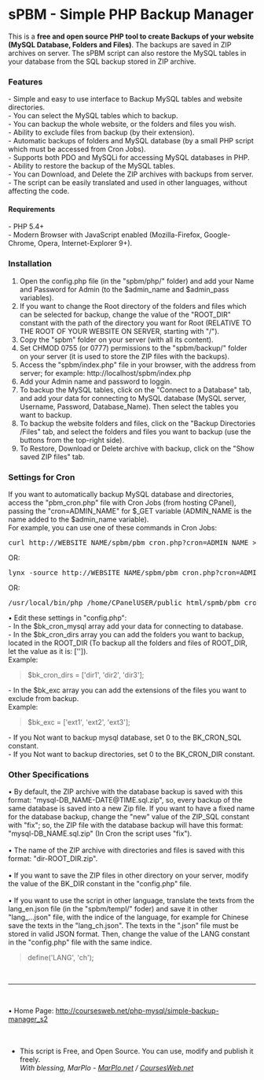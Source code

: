 <h1>sPBM - Simple PHP Backup Manager</h1>
This is a <strong>free and open source PHP tool to create Backups of your website (MySQL Database, Folders and Files)</strong>. The backups are saved in ZIP archives on server. The sPBM script can also restore the MySQL tables in your database from the SQL backup stored in ZIP archive.
<h3>Features</h3>
- Simple and easy to use interface to Backup MySQL tables and website directories.<br>
- You can select the MySQL tables which to backup.<br>
- You can backup the whole website, or the folders and files you wish.<br>
- Ability to exclude files from backup (by their extension).<br>
- Automatic backups of folders and MySQL database (by a small PHP script which must be accessed from Cron Jobs).<br>
- Supports both PDO and MySQLi for accessing MySQL databases in PHP.<br>
- Ability to restore the backup of the MySQL tables.<br>
- You can Download, and Delete the ZIP archives with backups from server.<br>
- The script can be easily translated and used in other languages, without affecting the code.
<h4>Requirements</h4>
- PHP 5.4+<br>
- Modern Browser with JavaScript enabled (Mozilla-Firefox, Google-Chrome, Opera, Internet-Explorer 9+).
<h3>Installation</h3>
<ol>
 <li>Open the <span class="sb">config.php</span> file (in the "<span class="sbi">spbm/php/</span>" folder) and add your Name and Password for Admin (to the <span class="sbi">$admin_name</span> and <span class="sbi">$admin_pass</span> variables).</li>
 <li>If you want to change the Root directory of the folders and files which can be selected for backup, change the value of the "<span class="sb">ROOT_DIR</span>" constant with the path of the directory you want for Root (RELATIVE TO THE ROOT OF YOUR WEBSITE ON SERVER, starting with "/").</li>
 <li>Copy the "<span class="sb">spbm</span>" folder on your server (with all its content).</li>
 <li>Set CHMOD 0755 (or 0777) permissions to the "<span class="sb">spbm/backup/</span>" folder on your server (it is used to store the ZIP files with the backups).</li>
 <li>Access the "<span class="sb">spbm/index.php</span>" file in your browser, with the address from server; for example: <span class="sbi">http://localhost/spbm/index.php</span></li>
 <li>Add your Admin name and password to loggin.</li>
 <li>To backup the MySQL tables, click on the "<span class="sbi">Connect to a Database</span>" tab, and add your data for connecting to MySQL database (MySQL server, Username, Password, Database_Name). Then select the tables you want to backup.</li>
 <li>To backup the website folders and files, click on the "<span class="sbi">Backup Directories /Files</span>" tab, and select the folders and files you want to backup (use the buttons from the top-right side).</li>
 <li>To Restore, Download or Delete archive with backup, click on the "<span class="sbi">Show saved ZIP files</span>" tab.</li>
</ol>
<h3>Settings for Cron</h3>
If you want to automatically backup MySQL database and directories, access the "<span class="sb">pbm_cron.php</span>" file with Cron Jobs (from hosting CPanel), passing the "<span class="sbi">cron=ADMIN_NAME</span>" for $_GET variable (ADMIN_NAME is the name added to the <span class="sbi">$admin_name</span> variable).<br>
For example, you can use one of these commands in Cron Jobs:
<pre>curl http://WEBSITE_NAME/spbm/pbm_cron.php?cron=ADMIN_NAME > /dev/null</pre>
OR:
<pre>lynx -source http://WEBSITE_NAME/spbm/pbm_cron.php?cron=ADMIN_NAME > /dev/null</pre>
OR:
<pre>/usr/local/bin/php /home/CPanelUSER/public_html/spmb/pbm_cron.php ADMIN_NAME > /dev/null</pre>
&bull; Edit these settings in "<span class="sb">config.php</span>":<br>
- In the <span class="sb">$bk_cron_mysql</span> array add your data for connecting to database.<br>
- In the <span class="sb">$bk_cron_dirs</span> array you can add the folders you want to backup, located in the ROOT_DIR (To backup all the folders and files of ROOT_DIR, let the value as it is: <span class="sb">['']</span>).<br>
Example:
<blockquote class="sb">$bk_cron_dirs = ['dir1', 'dir2', 'dir3'];</blockquote>
- In the <span class="sb">$bk_exc</span> array you can add the extensions of the files you want to exclude from backup.<br>
Example:
<blockquote class="sb">$bk_exc = ['ext1', 'ext2', 'ext3'];</blockquote>
- If you Not want to backup mysql database, set 0 to the <span class="sb">BK_CRON_SQL</span> constant.<br>
- If you Not want to backup directories, set 0 to the <span class="sb">BK_CRON_DIR</span> constant.

<h3>Other Specifications</h3>
&bull; By default, the ZIP archive with the database backup is saved with this format: "<span class="sbi">mysql-DB_NAME-DATE@TIME.sql.zip</span>", so, every backup of the same database is saved into a new Zip file. If you want to have a fixed name for the database backup, change the "<span class="sbi">new</span>" value of the <span class="sb">ZIP_SQL</span> constant with "<span class="sb">fix</span>"; so, the ZIP file with the database backup will have this format: "<span class="sbi">mysql-DB_NAME.sql.zip</span>" (In Cron the script uses "fix").<br><br>
&bull; The name of the ZIP archive with directories and files is saved with this format: "<span class="sbi">dir-ROOT_DIR.zip</span>".<br><br>
&bull; If you want to save the ZIP files in other directory on your server, modify the value of the <span class="sb">BK_DIR</span> constant in the "config.php" file.<br><br>
&bull; If you want to use the script in other language, translate the texts from the <span class="sb">lang_en.json</span> file (in the "<span class="sbi">spbm/templ/</span>" foder) and save it in other "lang_...json" file, with the indice of the language, for example for Chinese save the texts in the "lang_ch.json". The texts in the ".json" file must be stored in valid JSON format. Then, change the value of the <span class="sb">LANG</span> constant in the "config.php" file with the same indice.
<blockquote class="sbi">define('LANG', 'ch');</blockquote><br><hr><br>

 &bull; Home Page: <a href="http://coursesweb.net/php-mysql/simple-backup-manager" title="sPBM - Simple PHP Backup Manager">http://coursesweb.net/php-mysql/simple-backup-manager_s2</a><br><br><br>
 - <span class="sbi">This script is Free, and Open Source. You can use, modify and publish it freely.<br>
 <em id="mp">With blessing, MarPlo - <a href="http://www.marplo.net/" title="MarPlo.net">MarPlo.net</a> / <a href="http://coursesweb.net/" title="CoursesWeb.net">CoursesWeb.net</a></em>
